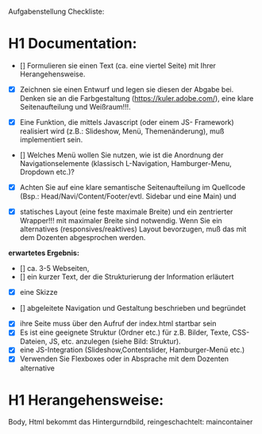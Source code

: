 Aufgabenstellung Checkliste:

# H1 **Documentation:**

- [] Formulieren sie einen Text (ca. eine viertel Seite) mit Ihrer Herangehensweise.

- [x] Zeichnen sie einen Entwurf und legen sie diesen der Abgabe bei. Denken sie an
      die Farbgestaltung (https://kuler.adobe.com/), eine klare Seitenaufteilung und
      Weißraum!!!.

- [x] Eine Funktion, die mittels Javascript (oder einem JS-
      Framework) realisiert wird (z.B.: Slideshow, Menü, Themenänderung), muß
      implementiert sein.

- [] Welches Menü wollen Sie nutzen, wie ist die Anordnung der
  Navigationselemente (klassisch L-Navigation, Hamburger-Menu, Dropdown
  etc.)?

- [x] Achten Sie auf eine klare semantische Seitenaufteilung im Quellcode (Bsp.:
      Head/Navi/Content/Footer/evtl. Sidebar und eine Main) und

- [x] statisches Layout
      (eine feste maximale Breite) und ein zentrierter Wrapper!!! mit maximaler
      Breite sind notwendig. Wenn Sie ein alternatives (responsives/reaktives) Layout
      bevorzugen, muß das mit dem Dozenten abgesprochen werden.

**erwartetes Ergebnis:**

- [] ca. 3-5 Webseiten,
- [] ein kurzer Text, der die Strukturierung der Information erläutert
- [x] eine Skizze
- [] abgeleitete Navigation und Gestaltung beschrieben und begründet
- [x] ihre Seite muss über den Aufruf der index.html startbar sein
- [x] Es ist eine geeignete Struktur (Ordner etc.) für z.B. Bilder, Texte, CSS-
      Dateien, JS, etc. anzulegen (siehe Bild: Struktur).
- [x] eine JS-Integration (Slideshow,Contentslider, Hamburger-Menü etc.)
- [x] Verwenden Sie Flexboxes oder in Absprache mit dem Dozenten alternative

# H1 **Herangehensweise:**

Body, Html bekommt das Hintergurndbild,
reingeschachtelt: maincontainer
